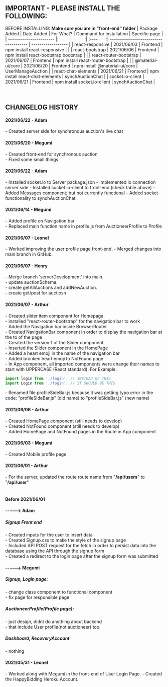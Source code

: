 ## IMPORTANT - PLEASE INSTALL THE FOLLOWING:
BEFORE INSTALLING: **Make sure you are in "front-end" folder**
| Package Added           | Date Added    | For What? | Command for installation              | Specific page      |
| ----------------------- |:-------------:| :--------:| ------------------------------------- | ------------------ |
| react-responsive        | 2021/06/03    | Frontend  | npm install react-responsive          |  |
| react-bootstrap         | 2021/06/06    | Frontend  | npm install react-bootstrap bootstrap |  |
| react-router-bootstrap  | 2021/06/07    | Frontend  | npm install react-router-bootstrap    |  |
| @material-ui/core       | 2021/06/20    | Frontend  | npm install  @material-ui/core        | UserManageAuction  |
| react-chat-elements     | 2021/06/21    | Frontend  | npm install react-chat-elements       | synchAuctionChat   |
| socket.io-client        | 2021/06/21    | Frontend  | npm install socket.io-client          | synchAuctionChat   |

<br>


## CHANGELOG HISTORY
#### 2021/06/22 - Adam
\- Created server side for synchronous auction's live chat

#### 2021/06/20 - Megumi
\- Created front-end for synchronous auction  
\- Fixed some small things

#### 2021/06/22 - Adam
\- Installed socket.io to Server package.json
\- Implemented io connection server side
\- Installed socket.io-client to front-end (check table above)
\- Added Messages component; but not currently functional
\- Added socket functionality to synchAuctionChat

#### 2021/06/14 - Megumi
\- Added profile on Navigation bar  
\- Replaced main function name in profile.js from AuctioneerProfile to Profile

#### 2021/06/07 - Leonel
\- Worked improving the user profile page front-end.
\- Merged changes into main branch in GitHub.

#### 2021/06/07 - Henry
\- Merge branch 'serverDevelopment' into main.   
\- update auctionSchema.   
\- create getAllAuctions and addNewAuction.  
\- create get/post for auctiosn   

#### 2021/06/07 - Arthur  
\- Created slider item component for Homepage.  
\- installed "react-router-bootstrap" for the navigation bar to work  
\- Added the Navigation bar inside  BrowserRouter  
\- Created NavigationBar component in order to display the navigation bar at the to of the page  
\- Created the version 1 of the Slider component  
\- Inserted the Slider component in the HomePage  
\- Added a heart emoji in the name of the navigation bar  
\- Added bronken heart emoji to NotFound page  
\- In App component, all imported components were change their names to start with UPPERCASE (React standard). For Example:  
   ```javascript 
   import login from './login'; // INSTEAD OF THIS 
   import Login from './login'; // IT SHOULD BE THIS
   ```   
\- Renamed file profileSideBar.js because it was getting typo error in the code: "profileSIdeBar.js" (old name) to "profileSideBar.js" (new name)  


#### 2021/06/06 - Arthur  
\- Created HomePage component (still needs to develop)  
\- Created NotFound component (still needs to develop)  
\- Added HomePage and NotFound pages in the Route in App component  

#### 2021/06/03 - Megumi
\- Created Mobile profile page  
  
#### 2021/06/01 - Arthur 
\- For the server, updated the route route name from "**/api/users**" to "**/api/user**"    
<br>

#### Before 2021/06/01 
#### -----> Adam
##### Signup Front end
\- Created inputs for the user to insert data   
\- Created Signup.css to make the style of the signup page    
\- Included API POST request for the fetch in order to persist data into the database using the API through the signup form    
\- Created a redirect to the login page after the signup form was submitted    
    
#### -----> Megumi 
##### Signup, Login page:  
\- change class component to functional component  
\- fix page for responsible page    
##### AuctioneerProfile(Profile page):    
\- just design, didnt do anything about backend   
\- that include User profile(not auctioneer) too.  
##### Dashboard, RecoveryAccount   
\- nothing    

#### 2021/05/31 - Leonel
\- Worked along with Megumi in the front-end of User Login Page.
\- Created the HappyBidding Heroku Account.

